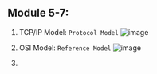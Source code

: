 ## Module 5-7:

1. TCP/IP Model: `Protocol Model`
![image](https://github.com/IOxCyber/CyberEssentials/assets/40174034/8a2c282d-d03a-4912-8d23-6bc2aeb756df)

2. OSI Model: `Reference Model`
![image](https://github.com/IOxCyber/CyberEssentials/assets/40174034/3212eb9a-0af7-44d1-a617-38c2d71eefe8)


3. 


